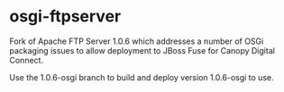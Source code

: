 osgi-ftpserver
==============

Fork of Apache FTP Server 1.0.6 which addresses a number of OSGi packaging issues to allow deployment to JBoss Fuse for Canopy Digital Connect.

Use the 1.0.6-osgi branch to build and deploy version 1.0.6-osgi to use.